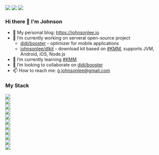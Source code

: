 <a href="#"><img src="https://img.shields.io/github/followers/johnsonlee?color=green&logo=github&style=for-the-badge"></a> <a href="#"><img src="https://img.shields.io/github/stars/johnsonlee?affiliations=COLLABORATOR&color=green&logo=github&style=for-the-badge"></a> <a href="https://johnsonlee.io/donate/?WeChatQR=/img/WeChatQR.png&AliPayQR=/img/AliPayQR.png"><img src="https://img.shields.io/static/v1?label=By%20Me%20A%20Coffe&message=%F0%9F%92%96&color=green&style=for-the-badge&logo=buy-me-a-coffee"></a>

### Hi there 👋 I'm Johnson

- 📝 My personal blog: https://johnsonlee.io
- 🔭 I’m currently working on serveral open-source project
  - [didi/booster](https://github.com/didi/booster) - optimizer for mobile applications
  - [johnsonlee/dlkit](https://github.com/johnsonlee/dlkit) - download kit based on [#KMM](https://kotlinlang.org/lp/mobile/), supports JVM, Android, iOS, Node.js
- 🌱 I’m currently learning [#KMM](https://kotlinlang.org/lp/mobile/)
- 👯 I’m looking to collaborate on [didi/booster](https://github.com/didi/booster)
- 📫 How to reach me: g.johnsonlee@gmail.com

### My Stack
<dl>
<dt><img align="middle" src="https://img.shields.io/badge/Android-_-_?style=for-the-badge&logo=android&labelColor=white&color=white&logoColor=green"></dt>
<dt><img align="top" src="https://img.shields.io/badge/Kotlin-_-_?style=for-the-badge&logo=kotlin&labelColor=white&color=white"></dt>
<dt><img align="middle" src="https://img.shields.io/badge/Java-_-_?style=for-the-badge&logo=java&labelColor=white&color=white&logoColor=007396"></dt>
<dt><img align="middle" src="https://img.shields.io/badge/JavaScript-_-_?style=for-the-badge&logo=javascript&labelColor=white&color=white&logoColor=F7DF1E"></dt>
<dt><img align="middle" src="https://img.shields.io/badge/Node.js-_-_?style=for-the-badge&logo=node.js&labelColor=white&color=white"></dt>
<dt><img align="middle" src="https://img.shields.io/badge/TypeScript-_-_?style=for-the-badge&logo=typescript&labelColor=white&color=white"></dt>
<dt><img align="middle" src="https://img.shields.io/badge/Vue.js-_-_?style=for-the-badge&logo=vue.js&labelColor=white&color=white&logoColor=4FC08D"></dt>
<dt><img align="middle" src="https://img.shields.io/badge/Webpack-_-_?style=for-the-badge&logo=webpack&labelColor=white&color=white"></dt>
<dt><img align="middle" src="https://img.shields.io/badge/IntelliJ IDEA-_-_?style=for-the-badge&logo=intellij-idea&labelColor=white&color=white&logoColor=black">
<dt><img align="middle" src="https://img.shields.io/badge/Android Studio-_-_?style=for-the-badge&logo=android-studio&labelColor=white&color=white&logoColor=3DDC84">
<dt><img align="middle" src="https://img.shields.io/badge/Visual Studio Code-_-_?style=for-the-badge&logo=visual-studio-code&labelColor=white&color=white&logoColor=007ACC">
</dt>
</dl>
